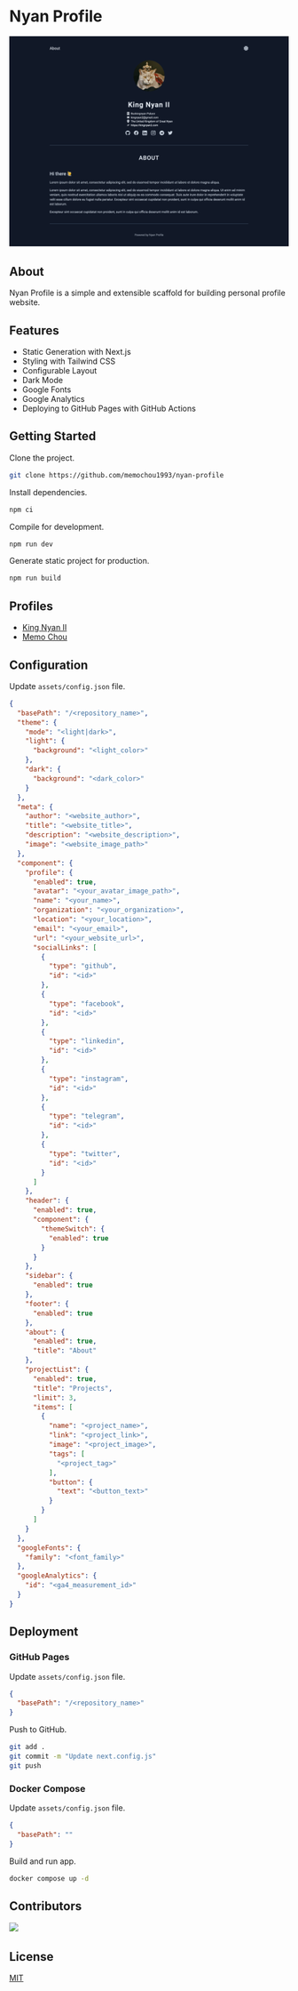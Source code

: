 # Nyan Profile

![Dark Theme](demo.png)

## About

Nyan Profile is a simple and extensible scaffold for building personal profile website.

## Features

- Static Generation with Next.js
- Styling with Tailwind CSS
- Configurable Layout
- Dark Mode
- Google Fonts
- Google Analytics
- Deploying to GitHub Pages with GitHub Actions

## Getting Started

Clone the project.

```bash
git clone https://github.com/memochou1993/nyan-profile
```

Install dependencies.

```bash
npm ci
```

Compile for development.

```bash
npm run dev
```

Generate static project for production.

```bash
npm run build
```

## Profiles

- [King Nyan II](https://memochou1993.github.io/nyan-profile/)
- [Memo Chou](https://profile.epoch.tw)

## Configuration

Update `assets/config.json` file.

```json
{
  "basePath": "/<repository_name>",
  "theme": {
    "mode": "<light|dark>",
    "light": {
      "background": "<light_color>"
    },
    "dark": {
      "background": "<dark_color>"
    }
  },
  "meta": {
    "author": "<website_author>",
    "title": "<website_title>",
    "description": "<website_description>",
    "image": "<website_image_path>"
  },
  "component": {
    "profile": {
      "enabled": true,
      "avatar": "<your_avatar_image_path>",
      "name": "<your_name>",
      "organization": "<your_organization>",
      "location": "<your_location>",
      "email": "<your_email>",
      "url": "<your_website_url>",
      "socialLinks": [
        {
          "type": "github",
          "id": "<id>"
        },
        {
          "type": "facebook",
          "id": "<id>"
        },
        {
          "type": "linkedin",
          "id": "<id>"
        },
        {
          "type": "instagram",
          "id": "<id>"
        },
        {
          "type": "telegram",
          "id": "<id>"
        },
        {
          "type": "twitter",
          "id": "<id>"
        }
      ]
    },
    "header": {
      "enabled": true,
      "component": {
        "themeSwitch": {
          "enabled": true
        }
      }
    },
    "sidebar": {
      "enabled": true
    },
    "footer": {
      "enabled": true
    },
    "about": {
      "enabled": true,
      "title": "About"
    },
    "projectList": {
      "enabled": true,
      "title": "Projects",
      "limit": 3,
      "items": [
        {
          "name": "<project_name>",
          "link": "<project_link>",
          "image": "<project_image>",
          "tags": [
            "<project_tag>"
          ],
          "button": {
            "text": "<button_text>"
          }
        }
      ]
    }
  },
  "googleFonts": {
    "family": "<font_family>"
  },
  "googleAnalytics": {
    "id": "<ga4_measurement_id>"
  }
}
```

## Deployment

### GitHub Pages

Update `assets/config.json` file.

```json
{
  "basePath": "/<repository_name>"
}
```

Push to GitHub.

```bash
git add .
git commit -m "Update next.config.js"
git push
```

### Docker Compose

Update `assets/config.json` file.

```json
{
  "basePath": ""
}
```

Build and run app.

```bash
docker compose up -d
```

## Contributors

<a href="https://github.com/memochou1993/nyan-profile/graphs/contributors">
  <img src="https://contrib.rocks/image?repo=memochou1993/nyan-profile" width="50" />
</a>

## License

[MIT](LICENSE)
